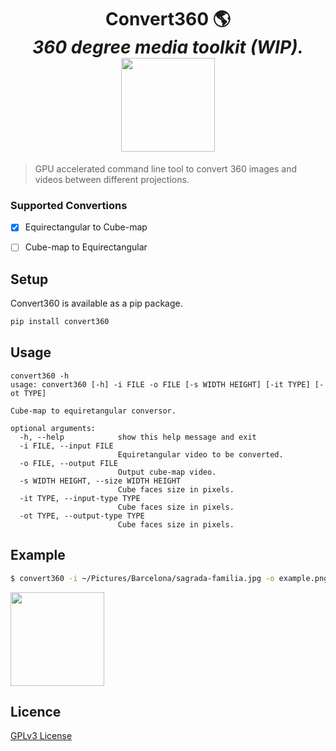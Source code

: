 <h1 align="center">
Convert360 🌎
<br/>
<i>360 degree media toolkit (WIP).</i>
<br/>
<img width=150 src="https://raw.githubusercontent.com/MateusZitelli/convert360/master/assets/mercator.jpg" ></img>
</h1>

> GPU accelerated command line tool to convert 360 images and videos between different projections.

### Supported Convertions

- [x] Equirectangular to Cube-map
- [ ] Cube-map to Equirectangular


## Setup

Convert360 is available as a pip package.

```sh
pip install convert360
```

## Usage

```
convert360 -h
usage: convert360 [-h] -i FILE -o FILE [-s WIDTH HEIGHT] [-it TYPE] [-ot TYPE]

Cube-map to equiretangular conversor.

optional arguments:
  -h, --help            show this help message and exit
  -i FILE, --input FILE
                        Equiretangular video to be converted.
  -o FILE, --output FILE
                        Output cube-map video.
  -s WIDTH HEIGHT, --size WIDTH HEIGHT
                        Cube faces size in pixels.
  -it TYPE, --input-type TYPE
                        Cube faces size in pixels.
  -ot TYPE, --output-type TYPE
                        Cube faces size in pixels.
```


## Example

```sh
$ convert360 -i ~/Pictures/Barcelona/sagrada-familia.jpg -o example.png -s 300 300
```

<img width=150 src="https://raw.githubusercontent.com/MateusZitelli/convert360/master/assets/example.png" ></img>


## Licence

[GPLv3 License](https://opensource.org/licenses/GPL-3.0)


